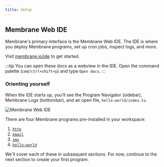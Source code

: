 ```yaml
---
title: Setup
---
```


## Membrane Web IDE

Membrane's primary interface is the Membrane Web IDE. The IDE is where you deploy Membrane programs, set up cron jobs, inspect logs, and more.

Visit <a href="https://membrane.io/ide" target="_blank">membrane.io/ide</a> to get started.

:::tip
You can open these docs as a webview in the IDE. Open the command palette (`cmd/ctrl+shift+p`) and type `Open docs`.
:::

### Orienting yourself

When the IDE starts up, you'll see the Program Navigator (sidebar), Membrane Logs (bottombar), and an open file, `hello-world/index.ts`.

![Membrane Web IDE](/cloud-assets/membrane-web-ide.png)

There are four Membrane programs pre-installed in your workspace:

1. [`http`](/features/endpoints/#http-program)
2. [`email`](/features/email)
3. [`sms`](/features/sms)
4. [`hello-world`](/getting-started/hello-world)

We'll cover each of these in subsequent sections. For now, continue to the next section to create your first program.
